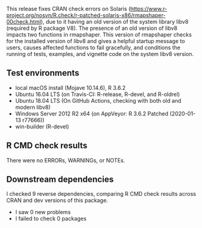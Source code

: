 This release fixes CRAN check errors on Solaris (https://www.r-project.org/nosvn/R.check/r-patched-solaris-x86/rmapshaper-00check.html), due to it having an old version of the system library libv8 (required by R package V8). The presence of an old version of libv8 impacts two functions in rmapshaper. This version of rmapshaper checks for the installed version of libv8 and gives a helpful startup message to users, causes affected functions to fail gracefully, and conditions the running of tests, examples, and vignette code on the system libv8 version.

## Test environments

* local macOS install (Mojave 10.14.6), R 3.6.2
* Ubuntu 16.04 LTS (on Travis-CI: R-release, R-devel, and R-oldrel)
* Ubuntu 18.04 LTS (On GitHub Actions, checking with both old and modern libv8)
* Windows Server 2012 R2 x64 (on AppVeyor: R 3.6.2 Patched (2020-01-13 r77666))
* win-builder (R-devel)

## R CMD check results

There were no ERRORs, WARNINGs, or NOTEs.

## Downstream dependencies

I checked 9 reverse dependencies, comparing R CMD check results across CRAN and dev versions of this package.

 * I saw 0 new problems
 * I failed to check 0 packages
